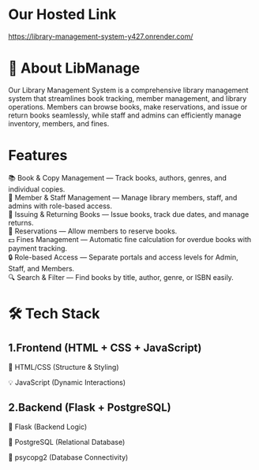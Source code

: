# Our Hosted Link 
https://library-management-system-y427.onrender.com/


# 📌 About LibManage

Our Library Management System is a comprehensive library management system that streamlines book tracking, member management, and library operations. Members can browse books, make reservations, and issue or return books seamlessly, while staff and admins can efficiently manage inventory, members, and fines.

# Features
📚 Book & Copy Management — Track books, authors, genres, and individual copies.<br>
👥 Member & Staff Management — Manage library members, staff, and admins with role-based access.<br>
📖 Issuing & Returning Books — Issue books, track due dates, and manage returns.<br>
📅 Reservations — Allow members to reserve books.<br>
💵 Fines Management — Automatic fine calculation for overdue books with payment tracking.<br>
🔒 Role-based Access — Separate portals and access levels for Admin, Staff, and Members.<br>
🔍 Search & Filter — Find books by title, author, genre, or ISBN easily.<br>

# 🛠️ Tech Stack

## 1.Frontend (HTML + CSS + JavaScript)

🎨 HTML/CSS (Structure & Styling)

💡 JavaScript (Dynamic Interactions)


## 2.Backend (Flask + PostgreSQL)

🐍 Flask (Backend Logic)

🐘 PostgreSQL (Relational Database)

🔗 psycopg2 (Database Connectivity)

